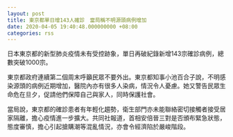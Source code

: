 ```yaml
---
layout: post
title: 東京都單日增143人確診　當局稱不明源頭病例增加
date: 2020-04-05 19:40:48.000000000 +08:00
categories: rss
---
```


日本東京都的新型肺炎疫情未有受控跡象，單日再破紀錄新增143宗確診病例，總數突破1000宗。

東京都政府連續第二個周末呼籲民眾不要外出。東京都知事小池百合子說，不明感染源頭的病例近期增加，醫院內亦有很多人染病，情況令人憂慮。她又警告民眾生命危在旦夕，促請他們保障自己與家人，同時保護社會。

當局說，東京都的確診患者有年輕化趨勢，衛生部門亦未能聯絡密切接觸者接受居家隔離，擔心疫情進一步擴大。共同社報道，首相安倍晉三對是否頒布緊急狀態，態度審慎，擔心引起搶購潮等混亂情況，亦會令經濟陷於嚴峻階段。
